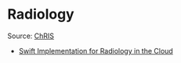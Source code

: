 # Radiology
Source: [ChRIS](https://github.com/FNNDSC)

* [Swift Implementation for Radiology in the Cloud](Swift-Implementation-for-Radiology-in-the-Cloud.html)

